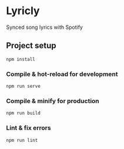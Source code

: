 # Lyricly

Synced song lyrics with Spotify

## Project setup
```
npm install
```

### Compile & hot-reload for development
```
npm run serve
```

### Compile & minify for production
```
npm run build
```

### Lint & fix errors
```
npm run lint
```
